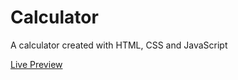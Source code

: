# Calculator

A calculator created with HTML, CSS and JavaScript

[Live Preview](https://atremanti.github.io/calculator/)